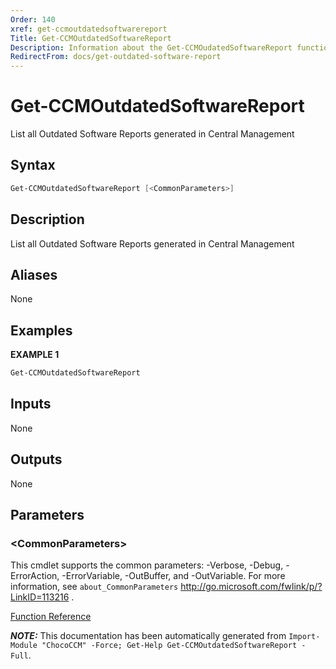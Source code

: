 ```yaml
---
Order: 140
xref: get-ccmoutdatedsoftwarereport
Title: Get-CCMOutdatedSoftwareReport
Description: Information about the Get-CCMOudatedSoftwareReport function
RedirectFrom: docs/get-outdated-software-report
---
```


# Get-CCMOutdatedSoftwareReport

<!-- This documentation is automatically generated from /Get-CCMOutdatedSoftwareReport.ps1 using GenerateDocs.ps1. Contributions are welcome at the original location(s). -->

List all Outdated Software Reports generated in Central Management

## Syntax

~~~powershell
Get-CCMOutdatedSoftwareReport [<CommonParameters>]
~~~

## Description

List all Outdated Software Reports generated in Central Management


## Aliases

None

## Examples

 **EXAMPLE 1**

~~~powershell
Get-CCMOutdatedSoftwareReport

~~~

## Inputs

None

## Outputs

None

## Parameters

### &lt;CommonParameters&gt;

This cmdlet supports the common parameters: -Verbose, -Debug, -ErrorAction, -ErrorVariable, -OutBuffer, and -OutVariable. For more information, see `about_CommonParameters` http://go.microsoft.com/fwlink/p/?LinkID=113216 .



[Function Reference](xref:chococcm-functions)

***NOTE:*** This documentation has been automatically generated from `Import-Module "ChocoCCM" -Force; Get-Help Get-CCMOutdatedSoftwareReport -Full`.
